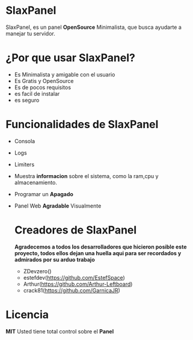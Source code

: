 # SlaxPanel

SlaxPanel, es un panel **OpenSource** Minimalista, que busca ayudarte a manejar tu servidor.

# ¿Por que usar SlaxPanel?

- Es Minimalista y amigable con el usuario
- Es Gratis y OpenSource
- Es de pocos requisitos
- es facil de instalar
- es seguro

# Funcionalidades de SlaxPanel

- Consola
- Logs
- Limiters
- Muestra **informacion** sobre el sistema, como la ram,cpu y almacenamiento.
- Programar un **Apagado**
- Panel Web **Agradable** Visualmente

  # Creadores de SlaxPanel

  **Agradecemos a todos los desarrolladores que hicieron posible este proyecto, todos ellos dejan una
  huella aqui para ser recordados y admirados por su arduo trabajo**

  - ZDevzero()
  - estefdev(https://github.com/EstefSpace)
  - Arthur(https://github.com/Arthur-Leftboard)
  - crack81(https://github.com/GarnicaJR)


# Licencia
****MIT****
Usted tiene total control sobre el **Panel**
